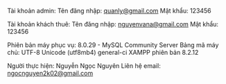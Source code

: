 Tài khoản admin:
Tên đăng nhập: quanly@gmail.com
Mật khẩu: 123456

Tài khoản khách thuê:
Tên đăng nhập: nguyenvana@gmail.com
Mật khẩu: 123456

Phiên bản máy phục vụ: 8.0.29 - MySQL Community Server
Bảng mã máy chủ: UTF-8 Unicode (utf8mb4) general-ci
XAMPP phiên bản 8.2.12

Người thực hiện: Nguyễn Ngọc Nguyên
Liên hệ email: ngocnguyen2k02@gmail.com